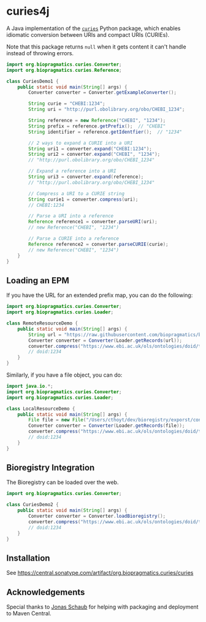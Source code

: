 # curies4j

A Java implementation of the [`curies`](https://github.com/cthoyt/curies/) Python package,
which enables idiomatic conversion between URIs and compact URIs (CURIEs).

Note that this package returns `null` when it gets content it can't handle instead of
throwing errors.

```java
import org.biopragmatics.curies.Converter;
import org.biopragmatics.curies.Reference;

class CuriesDemo1 {
    public static void main(String[] args) {
        Converter converter = Converter.getExampleConverter();

        String curie = "CHEBI:1234";
        String uri = "http://purl.obolibrary.org/obo/CHEBI_1234";

        String reference = new Reference("CHEBI", "1234");
        String prefix = reference.getPrefix();  // "CHEBI"
        String identifier = reference.getIdentfier();  // "1234"

        // 2 ways to expand a CURIE into a URI
        String uri1 = converter.expand("CHEBI:1234");
        String uri2 = converter.expand("CHEBI", "1234");
        // "http://purl.obolibrary.org/obo/CHEBI_1234"

        // Expand a reference into a URI
        String uri3 = converter.expand(reference);
        // "http://purl.obolibrary.org/obo/CHEBI_1234"

        // Compress a URI to a CURIE string
        String curie1 = converter.compress(uri);
        // CHEBI:1234

        // Parse a URI into a reference
        Reference reference1 = converter.parseURI(uri);
        // new Reference("CHEBI", "1234")

        // Parse a CURIE into a reference
        Reference reference2 = converter.parseCURIE(curie);
        // new Reference("CHEBI", "1234")
    }
}
```

## Loading an EPM

If you have the URL for an extended prefix map, you can do the following:

```java
import org.biopragmatics.curies.Converter;
import org.biopragmatics.curies.Loader;

class RemoteResourceDemo {
    public static void main(String[] args) {
        String url = "https://raw.githubusercontent.com/biopragmatics/bioregistry/main/exports/contexts/bioregistry.epm.json";
        Converter converter = Converter(Loader.getRecords(url));
        converter.compress("https://www.ebi.ac.uk/ols/ontologies/doid/terms?obo_id=DOID:1234");
        // doid:1234
    }
}
```

Similarly, if you have a file object, you can do:

```java
import java.io.*;
import org.biopragmatics.curies.Converter;
import org.biopragmatics.curies.Loader;

class LocalResourceDemo {
    public static void main(String[] args) {
        File file = new File("/Users/cthoyt/dev/bioregistry/exporst/contexts/bioregistry.epm.json")
        Converter converter = Converter(Loader.getRecords(file));
        converter.compress("https://www.ebi.ac.uk/ols/ontologies/doid/terms?obo_id=DOID:1234");
        // doid:1234
    }
}
```

## Bioregistry Integration

The Bioregistry can be loaded over the web.

```java
import org.biopragmatics.curies.Converter;

class CuriesDemo2 {
    public static void main(String[] args) {
        Converter converter = Converter.loadBioregistry();
        converter.compress("https://www.ebi.ac.uk/ols/ontologies/doid/terms?obo_id=DOID:1234");
        // doid:1234
    }
}
```

## Installation

See https://central.sonatype.com/artifact/org.biopragmatics.curies/curies

## Acknowledgements

Special thanks to [Jonas Schaub](https://github.com/JonasSchaub) for helping with packaging and deployment to Maven Central.

